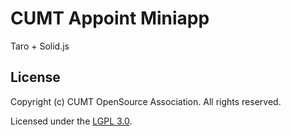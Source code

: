 # CUMT Appoint Miniapp

Taro + Solid.js

## License

Copyright (c) CUMT OpenSource Association. All rights reserved.

Licensed under the [LGPL 3.0](LICENSE).
